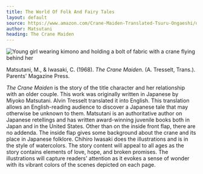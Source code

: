```yaml
---
title: The World Of Folk And Fairy Tales
layout: default
source: https://www.amazon.com/Crane-Maiden-Translated-Tsuru-Ongaeshi/dp/B000NZSCG6/ref=sr_1_1?dchild=1&keywords=The+Crane+Maiden&qid=1619377176&s=books&sr=1-1
author: Matsutani
heading: The Crane Maiden
---
```

<div class="summary left"><img src="{{"/assets/images/crane.jpg" | relative_url}}" alt="Young girl wearing kimono and holding a bolt of fabric with a crane flying behind her">

<p>Matsutani, M., & Iwasaki, C. (1968). <em>The Crane Maiden</em>. (A. Tresselt, Trans.). Parents' Magazine Press.</p>

<p><em>The Crane Maiden</em> is the story of the title character and her relationship with an older couple. This work was originally written in Japanese by Miyoko Matsutani. Alvin Tresselt translated it into English. This translation allows an English-reading audience to discover a Japanese tale that may otherwise be unknown to them. Matsutani is an authoritative author on Japanese retellings and has written award-winning juvenile books both in Japan and in the United States. Other than on the inside front flap, there are no addenda. The inside flap gives some background about the crane and its place in Japanese folklore. Chihiro Iwasaki does the illustrations and is in the style of watercolors. The story content will appeal to all ages as the story contains elements of love, hope, and broken promises. The illustrations will capture readers' attention as it evokes a sense of wonder with its vibrant colors of the scenes depicted on each page.</p></div>
